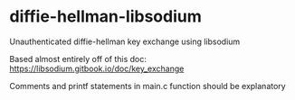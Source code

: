 # diffie-hellman-libsodium
Unauthenticated diffie-hellman key exchange using libsodium

Based almost entirely off of this doc:
https://libsodium.gitbook.io/doc/key_exchange

Comments and printf statements in main.c function should be explanatory
